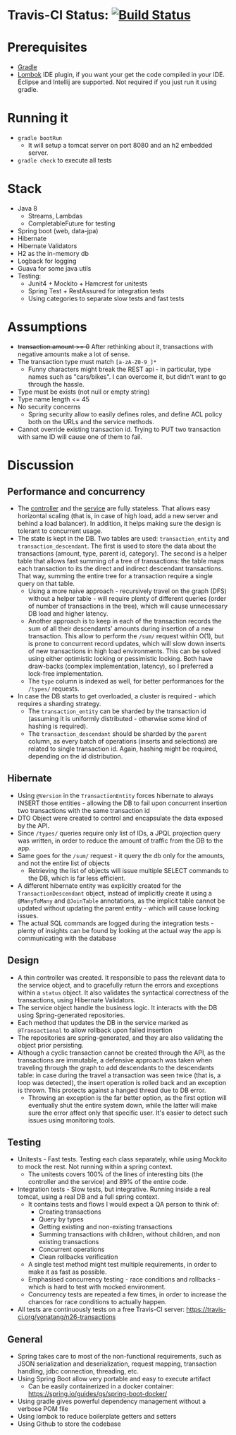 # Travis-CI Status: [![Build Status](https://travis-ci.org/yonatang/n26-transactions.svg?branch=master)](https://travis-ci.org/yonatang/n26-transactions)

# Prerequisites
* [Gradle](https://gradle.org/)
* [Lombok](https://projectlombok.org) IDE plugin, if you want your get the code compiled in your IDE. Eclipse and
  Intellij are supported. Not required if you just run it using gradle.

# Running it
* ```gradle bootRun``` 
    * It will setup a tomcat server on port 8080 and an h2 embedded server.
* ```gradle check``` to execute all tests

# Stack
* Java 8
    * Streams, Lambdas
    * CompletableFuture for testing
* Spring boot (web, data-jpa)
* Hibernate
* Hibernate Validators
* H2 as the in-memory db
* Logback for logging
* Guava for some java utils
* Testing:
    * Junit4 + Mockito + Hamcrest for unitests
    * Spring Test + RestAssured for integration tests
    * Using categories to separate slow tests and fast tests
 
# Assumptions
* ~~transaction.amount >= 0~~  After rethinking about it, transactions with negative amounts make a lot of sense.
* The transaction type must match ```[a-zA-Z0-9_]*```
    * Funny characters might break the REST api - in particular, type names such as "cars/bikes". I can overcome it, 
      but didn't want to go through the hassle.
* Type must be exists (not null or empty string)
* Type name length <= 45
* No security concerns
    * Spring security allow to easily defines roles, and define ACL policy both on the URLs and the service methods.
* Cannot override existing transaction id. Trying to PUT two transaction with same ID will cause one of them to fail.

# Discussion
## Performance and concurrency
* The [controller](src/main/java/com/n26/yonatan/controller/TransactionsController.java) and the 
  [service](src/main/java/com/n26/yonatan/service/TransactionService.java) are fully stateless. 
  That allows easy horizontal scaling (that is, in case of high load, add a new server and behind a load balancer). In 
  addition, it helps making sure the design is tolerant to concurrent usage.
* The state is kept in the DB. Two tables are used: ```transaction_entity``` and ```transaction_descendant```. The 
  first is used to store the data about the transactions (amount, type, parent id, category). The second is a helper 
  table that allows fast summing of a tree of transactions: the table maps each transaction to its the direct and 
  indirect descendant transactions. That way, summing the entire tree for a transaction require a single query on 
  that table.
    * Using a more naive approach - recursively travel on the graph (DFS) without a helper table - will require 
      plenty of different queries (order of number of transactions in the tree), which will cause unnecessary DB load 
      and higher latency.
    * Another approach is to keep in each of the transaction records the sum of all their descendants' amounts during 
      insertion of a new transaction. This allow to perform the ```/sum/``` request within O(1), but is prone to 
      concurrent record updates, which will slow down inserts of new transactions in high load environments. This can be
      solved using either optimistic locking or pessimistic locking. Both have draw-backs (complex implementation, 
      latency), so I preferred a lock-free implementation.
    * The ```type``` column is indexed as well, for better performances for the ```/types/``` requests.  
* In case the DB starts to get overloaded, a cluster is required - which requires a sharding strategy. 
    * The ```transaction_entity``` can be sharded by the transaction id (assuming it is uniformly distributed - 
      otherwise some kind of hashing is required).
    * The ```transaction_descendant``` should be sharded by the ```parent``` column, as every batch of operations 
      (inserts and selections) are related to single transaction id. Again, hashing might be required,
      depending on the id distribution.
      
## Hibernate
* Using ```@Version``` in the ```TransactionEntity``` forces hibernate to always INSERT those entities - allowing the DB
  to fail upon concurrent insertion two transactions with the same transaction id
* DTO Object were created to control and encapsulate the data exposed by the API.
* Since ```/types/``` queries require only list of IDs, a JPQL projection query was written, in order to reduce 
  the amount of traffic from the DB to the app.
* Same goes for the ```/sum/``` request - it query the db only for the amounts, and not the entire list of objects
    * Retrieving the list of objects will issue multiple SELECT commands to the DB, which is far less efficient. 
* A different hibernate entity was explicitly created for the ```TransactionDescendant``` object, instead of implicitly
  create it using a ```@ManyToMany``` and ```@JoinTable``` annotations, as the implicit table cannot be updated without
  updating the parent entity - which will cause locking issues.
* The actual SQL commands are logged during the integration tests - plenty of insights can be found by looking 
  at the actual way the app is communicating with the database
    
## Design
* A thin controller was created. It responsible to pass the relevant data to the service object, and to 
  gracefully return the errors and exceptions within a ```status``` object. It also validates the syntactical 
  correctness of the transactions, using Hibernate Validators.
* The service object handle the business logic. It interacts with the DB using Spring-generated repositories.
* Each method that updates the DB in the service marked as ```@Transactional``` to allow rollback upon failed insertion
* The repositories are spring-generated, and they are also validating the object prior persisting.
* Although a cyclic transaction cannot be created through the API, as the transactions are immutable, a defensive
  approach was taken when traveling through the graph to add descendants to the descendants table: in case during
  the travel a transaction was seen twice (that is, a loop was detected), the insert operation is rolled back and an 
  exception is thrown. This protects against a hanged thread due to DB error.
    * Throwing an exception is the far better option, as the first option will eventually shut the entire system down,
      while the latter will make sure the error affect only that specific user. It's easier to detect such issues using
      monitoring tools.
      

## Testing
* Unitests - Fast tests. Testing each class separately, while using Mockito to mock the rest. Not running within a 
  spring context.
    * The unitests covers 100% of the lines of interesting bits (the controller and the service) and 89% of the entire 
      code.
* Integration tests - Slow tests, but integrative. Running inside a real tomcat, using a real DB and a full spring context.
    * It contains tests and flows I would expect a QA person to think of:
        * Creating transactions
        * Query by types
        * Getting existing and non-existing transactions
        * Summing transactions with children, without children, and non existing transactions
        * Concurrent operations
        * Clean rollbacks verification
    * A single test method might test multiple requirements, in order to make it as fast as possible.
    * Emphasised concurrency testing - race conditions and rollbacks - which is hard to test with mocked environment.
    * Concurrency tests are repeated a few times, in order to increase the chances for race conditions to actually happen.
* All tests are continuously tests on a free Travis-CI server: https://travis-ci.org/yonatang/n26-transactions


## General
* Spring takes care to most of the non-functional requirements, such as JSON serialization and deserialization, 
  request mapping, transaction handling, jdbc connection, threading, etc.
* Using Spring Boot allow very portable and easy to execute artifact
    * Can be easily containerized in a docker container: https://spring.io/guides/gs/spring-boot-docker/
* Using gradle gives powerful dependency management without a verbose POM file
* Using lombok to reduce boilerplate getters and setters
* Using Github to store the codebase

